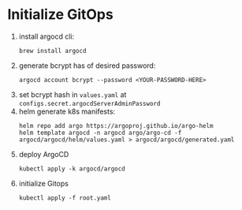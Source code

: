 # Initialize GitOps


1. install argocd cli: 
    ```
    brew install argocd
    ```
1. generate bcrypt has of desired password: 
    ```
    argocd account bcrypt --password <YOUR-PASSWORD-HERE>
    ```
1. set bcrypt hash in `values.yaml` at `configs.secret.argocdServerAdminPassword`
1. helm generate k8s manifests: 
    ```
    helm repo add argo https://argoproj.github.io/argo-helm
    helm template argocd -n argocd argo/argo-cd -f argocd/argocd/helm/values.yaml > argocd/argocd/generated.yaml
    ```
1. deploy ArgoCD
    ```
    kubectl apply -k argocd/argocd
    ```
1. initialize Gitops
    ```
    kubectl apply -f root.yaml
    ```
